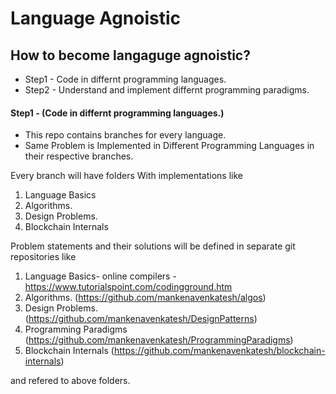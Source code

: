 # Language Agnoistic

## How to become langaguge agnoistic?
 -  Step1 - Code in differnt programming languages.
 -  Step2 - Understand and implement differnt programming paradigms. 


#### Step1 - (Code in differnt programming languages.)
- This repo contains branches for every language. 
- Same Problem is Implemented in Different Programming Languages in their respective branches.


Every branch will have folders With implementations like
1. Language Basics
2. Algorithms.
3. Design Problems.
4. Blockchain Internals

Problem statements and their solutions will be defined in separate git repositories like
1. Language Basics- online compilers - https://www.tutorialspoint.com/codingground.htm
2. Algorithms. (https://github.com/mankenavenkatesh/algos)
3. Design Problems. (https://github.com/mankenavenkatesh/DesignPatterns)
4. Programming Paradigms (https://github.com/mankenavenkatesh/ProgrammingParadigms)
5. Blockchain Internals (https://github.com/mankenavenkatesh/blockchain-internals)

and refered to above folders.
